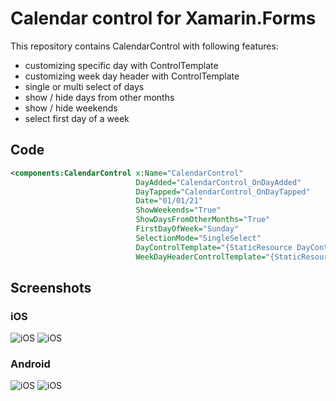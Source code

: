 # Calendar control for Xamarin.Forms

This repository contains CalendarControl with following features:
- customizing specific day with ControlTemplate
- customizing week day header with ControlTemplate
- single or multi select of days
- show / hide days from other months
- show / hide weekends
- select first day of a week

## Code

```xml
<components:CalendarControl x:Name="CalendarControl"
                            DayAdded="CalendarControl_OnDayAdded"
                            DayTapped="CalendarControl_OnDayTapped"
                            Date="01/01/21"
                            ShowWeekends="True"
                            ShowDaysFromOtherMonths="True"
                            FirstDayOfWeek="Sunday"
                            SelectionMode="SingleSelect"
                            DayControlTemplate="{StaticResource DayControlTemplate}"
                            WeekDayHeaderControlTemplate="{StaticResource WeekDayControlTemplate}" />
```

## Screenshots

### iOS

![iOS](docs/iOS_2.png)
![iOS](docs/iOS_1.png)

### Android

![iOS](docs/Android_2.png)
![iOS](docs/Android_1.png)
